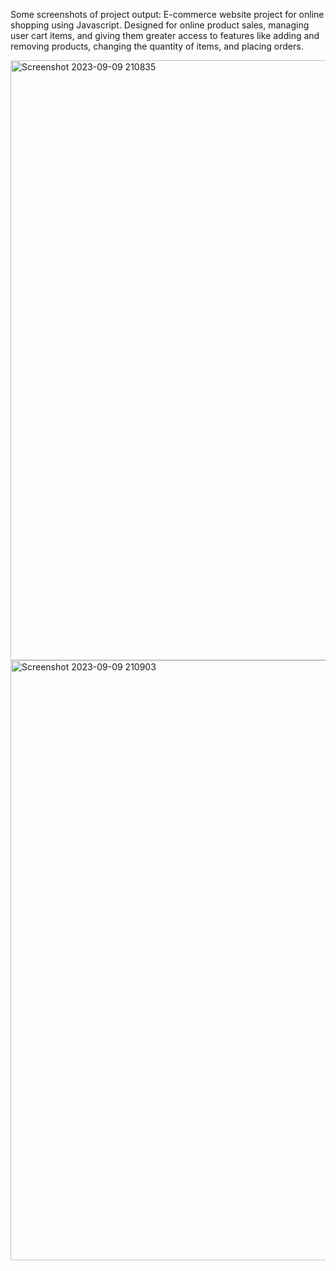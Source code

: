 Some screenshots of project output:
E-commerce website project for online shopping using Javascript. Designed for online product sales, managing user cart items, and giving them greater access to features like adding and removing products, changing the quantity of items, and placing orders.

<img width="960" alt="Screenshot 2023-09-09 210835" src="https://github.com/Adlin02/Shopping-cart-website/assets/124078581/90fc3099-cd4a-48de-82f9-cdcf60bd3243">

<img width="960" alt="Screenshot 2023-09-09 210903" src="https://github.com/Adlin02/Shopping-cart-website/assets/124078581/cd65bbfa-465b-4b08-86fe-031f54ff8967">
